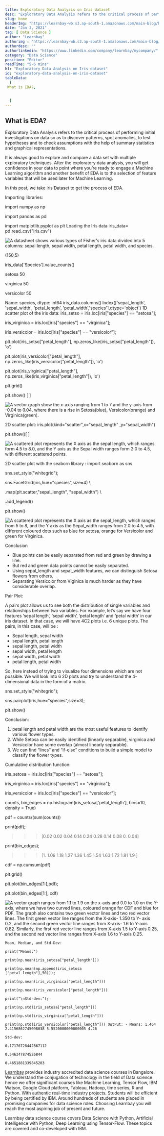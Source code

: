 ```yaml
---
title: Exploratory Data Analysis on Iris dataset
desc: "Exploratory Data Analysis refers to the critical process of performing initial investigations on data so as to discover patterns, spot anomalies, to test hypotheses and to check assumptions with the help of summary statistics and graphical representations..."
slug: home
headerImg: "https://learnbay-wb.s3.ap-south-1.amazonaws.com/main-blog/blog/exp.png"
date: "Jan 3, 2021"
tag: [ Data Science ]
author: "Learnbay"
authorimg : "https://learnbay-wb.s3.ap-south-1.amazonaws.com/main-blog/blog/learnbay-admin.webp"
authordesc: ""
authorlinkedin: "https://www.linkedin.com/company/learnbay/mycompany/"
category: "Data Science"
position: "Editor"
readTime: "5-6 mins"
h1: "Exploratory Data Analysis on Iris dataset"
id: "exploratory-data-analysis-on-iris-dataset"
tableData:
  [
 What is EDA?,
 
 
  ]
---
```


## What is EDA?

Exploratory Data Analysis refers to the critical process of performing initial investigations on data so as to discover patterns, spot anomalies, to test hypotheses and to check assumptions with the help of summary statistics and graphical representations.

It is always good to explore and compare a data set with multiple exploratory techniques. After the exploratory data analysis, you will get confidence in your data to point where you’re ready to engage a Machine Learning algorithm and another benefit of EDA is to the selection of feature variables that will be used later for Machine Learning.

In this post, we take Iris Dataset to get the process of EDA.

Importing libraries:

import numpy as np

import pandas as pd

import matplotlib.pyplot as plt Loading the Iris data iris_data= pd.read_csv("Iris.csv") 

<Image src="https://learnbay-wb.s3.ap-south-1.amazonaws.com/main-blog/blog/iris.jpg"   class="img" alt="A datasheet shows various types of Fisher's iris data divided into 5 columns: sepal length, sepal width, petal length, petal width, and species."/>


(150,5)

iris_data['Species'].value_counts()

setosa        50

virginica     50

versicolor    50

Name: species, dtype: int64 iris_data.columns() Index(['sepal_length', 'sepal_width', 'petal_length', 'petal_width','species'],dtype='object') 1D scatter plot of the iris data: iris_setso = iris.loc[iris["species"] == "setosa"];

iris_virginica = iris.loc[iris["species"] == "virginica"];

iris_versicolor = iris.loc[iris["species"] == "versicolor"];

plt.plot(iris_setso["petal_length"],
np.zeros_like(iris_setso["petal_length"]), 'o')

plt.plot(iris_versicolor["petal_length"],
np.zeros_like(iris_versicolor["petal_length"]), 'o')

plt.plot(iris_virginica["petal_length"],
np.zeros_like(iris_virginica["petal_length"]), 'o')

plt.grid()

plt.show() [ ]

<Image src="https://learnbay-wb.s3.ap-south-1.amazonaws.com/main-blog/blog/iris1.png"   class="img"  alt="A vector graph show the x-axis ranging from 1 to 7 and the y-axis from -0.04 to 0.04, where there is a rise in Setosa(blue), Versicolor(orange) and Virginica(green)."/>

 2D scatter plot: iris.plot(kind="scatter",x="sepal_length"
 ,y="sepal_width")

plt.show()[ ]

<Image src="https://learnbay-wb.s3.ap-south-1.amazonaws.com/main-blog/blog/iris2.png"   class="img" alt="A scattered plot represents the X axis as the sepal length, which ranges form 4.5 to 8.0, and the Y axis as the Sepal width ranges form 2.0 to 4.5, with different scattered points."/>

 2D scatter plot with the seaborn library : import seaborn as sns

sns.set_style("whitegrid");

sns.FacetGrid(iris,hue="species",size=4) \

.map(plt.scatter,"sepal_length",
"sepal_width") \

.add_legend()

plt.show() 

<Image src="https://learnbay-wb.s3.ap-south-1.amazonaws.com/main-blog/blog/iris3.png"   class="img" alt="A scattered plot represents the X axis as the sepal_length, which ranges from 5 to 8, and the Y axis as the Sepal_width ranges from 2.0 to 4.5, with different coloured dots such as blue for setosa, orange for Versicolor and green for Virginica."/>



 Conclusion



* Blue points can be easily separated from red and green by drawing a line.
* But red and green data points cannot be easily separated.
* Using sepal_length and sepal_width features, we can distinguish Setosa flowers from others.
* Separating Versicolor from Viginica is much harder as they have considerable overlap.

Pair Plot:

A pairs plot allows us to see both the distribution of single variables and relationships between two variables. For example, let’s say we have four features ‘sepal length’, ‘sepal width’, ‘petal length’ and ‘petal width’ in our iris dataset. In that case, we will have 4C2 plots i.e. 6 unique plots. The pairs, in this case, will be :



*  Sepal length, sepal width
* sepal length, petal length
* sepal length, petal width
* sepal width, petal length
* sepal width, petal width
* petal length, petal width

So, here instead of trying to visualize four dimensions which are not possible. We will look into 6 2D plots and try to understand the 4-dimensional data in the form of a matrix.

sns.set_style("whitegrid");

sns.pairplot(iris,hue="species",size=3);

plt.show()

Conclusion:



1. petal length and petal width are the most useful features to identify various flower types.
2. While Setosa can be easily identified (linearly separable), virginica and Versicolor have some overlap (almost linearly separable).
3. We can find “lines” and “if-else” conditions to build a simple model to classify the flower types.

Cumulative distribution function:

iris_setosa = iris.loc[iris["species"] == "setosa"];

iris_virginica = iris.loc[iris["species"] == "virginica"];

iris_versicolor = iris.loc[iris["species"] == "versicolor"];

counts, bin_edges = np.histogram(iris_setosa['petal_length'], bins=10, density = True)

pdf = counts/(sum(counts))

print(pdf);

>>>[0.02 0.02 0.04 0.14 0.24 0.28 0.14 0.08 0.   0.04]

print(bin_edges);

>>>[1.   1.09 1.18 1.27 1.36 1.45 1.54 1.63 1.72 1.81 1.9 ]

cdf = np.cumsum(pdf)

plt.grid()

plt.plot(bin_edges[1:],pdf);

plt.plot(bin_edges[1:], cdf) 





<Image src="https://learnbay-wb.s3.ap-south-1.amazonaws.com/main-blog/blog/iris4.png"   class="img" alt="A vector graph ranges from 1.1 to 1.9 on the x-axis and 0.0 to 1.0 on the Y-axis,  where we have two curved lines, coloured orange for CDF and blue for PDF.
The graph also contains two green vector lines and two red vector lines. The first green vector line ranges from the X-axis- 1.350 to Y- axis 0.2, and the second green vector line ranges from X-axis- 1.6 to Y-axis 0.82. 
Similarly, the first red vector line ranges from X-axis 1.5 to Y-axis 0.25, and the second red vector line ranges from X-axis 1.6 to Y-axis 0.25."/>


```
Mean, Median, and Std-Dev:

print("Means:")

print(np.mean(iris_setosa["petal_length"]))

print(np.mean(np.append(iris_setosa
["petal_length"],50)));

print(np.mean(iris_virginica["petal_length"]))

print(np.mean(iris_versicolor["petal_length"]))

print("\nStd-dev:");

print(np.std(iris_setosa["petal_length"]))

print(np.std(iris_virginica["petal_length"]))

print(np.std(iris_versicolor["petal_length"])) OutPut: - Means: 1.464 2.4156862745098038 5.5520000000000005 4.26

Std-dev:

0.17176728442867112

0.546347874526844

0.4651881339845203

```

<a href="https://www.learnbay.co/data-science-course-training-in-bangalore" target="_blank">Learnbay</a> provides industry accredited data science courses in Bangalore. We understand the conjugation of technology in the field of Data science hence we offer significant courses like Machine Learning, Tensor Flow, IBM Watson, Google Cloud platform, Tableau, Hadoop, time series, R and Python. With authentic real-time industry projects. Students will be efficient by being certified by IBM. Around hundreds of students are placed in promising companies for data science roles. Choosing Learnbay you will reach the most aspiring job of present and future.

Learnbay data science course covers Data Science with Python, Artificial Intelligence with Python, Deep Learning using Tensor-Flow. These topics are covered and co-developed with IBM.
